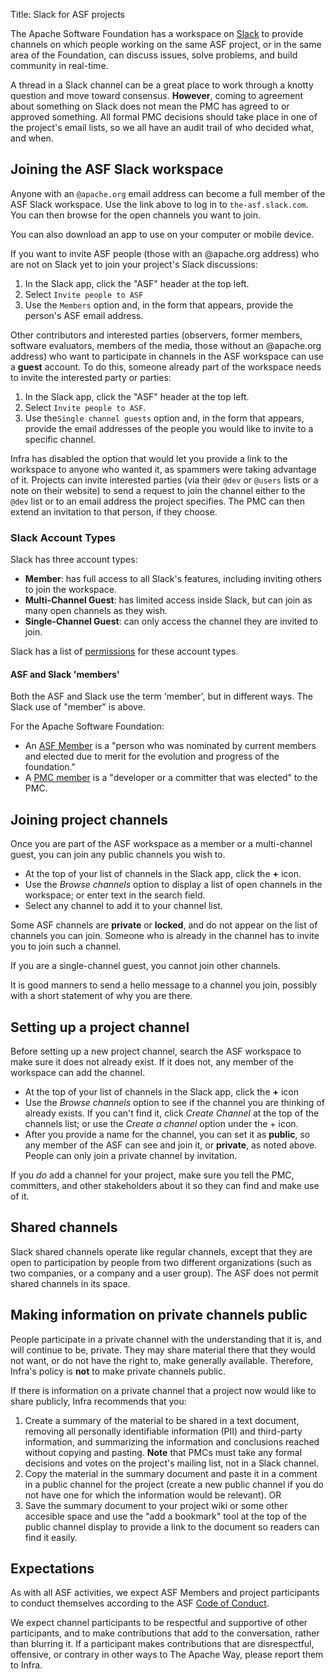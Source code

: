 Title: Slack for ASF projects

The Apache Software Foundation has a workspace on <a href="https://the-asf.slack.com/" target="_blank">Slack</a> to provide channels on which people working on the same ASF project, or in the same area of the Foundation, can discuss issues, solve problems, and build community in real-time.

A thread in a Slack channel can be a great place to work through a knotty question and move toward consensus. **However**, coming to agreement about something on Slack does not mean the PMC has agreed to or approved something. All formal PMC decisions should take place in one of the project's email lists, so we all have an audit trail of who decided what, and when.

## Joining the ASF Slack workspace

Anyone with an `@apache.org` email address can become a full member of the ASF Slack workspace. Use the link above to log in to `the-asf.slack.com`. You can then browse for the open channels you want to join.

You can also download an app to use on your computer or mobile device.

If you want to invite ASF people (those with an @apache.org address) who are not on Slack yet to join your project's Slack discussions:

  1. In the Slack app, click the "ASF" header at the top left.
  2. Select `Invite people to ASF`
  3. Use the `Members` option and, in the form that appears, provide the person's ASF email address.

Other contributors and interested parties (observers, former members, software evaluators, members of the media, those without an @apache.org address) who want to participate in channels in the ASF workspace can use a **guest** account. To do this, someone already part of the workspace needs to invite the interested party or parties:

  1. In the Slack app, click the "ASF" header at the top left.
  2. Select `Invite people to ASF`.
  3. Use the`Single channel guests` option and, in the form that appears, provide the email addresses of the people you would like to invite to a specific channel.

Infra has disabled the option that would let you provide a link to the workspace to anyone who wanted it, as spammers were taking advantage of it. Projects can invite interested parties (via their `@dev` or `@users` lists or a note on their website) to send a request to join the channel either to the `@dev` list or to an email address the project specifies. The PMC can then extend an invitation to that person, if they choose.

### Slack Account Types

Slack has three account types:
  - **Member**: has full access to all Slack's features, including inviting others to join the workspace.
  - **Multi-Channel Guest**: has limited access inside Slack, but can join as many open channels as they wish. 
  - **Single-Channel Guest**: can only access the channel they are invited to join.

Slack has a list of <a href="https://slack.com/help/articles/201314026-Permissions-on-a-Slack-workspace" target="_blank">permissions</a> for these account types. 

#### ASF and Slack 'members'

Both the ASF and Slack use the term 'member', but in different ways. The Slack use of "member" is above.

For the Apache Software Foundation:

- An <a href="https://www.apache.org/foundation/how-it-works.html#asf-members" target="_blank">ASF Member</a> is a "person who was nominated by current members and elected due to merit for the evolution and progress of the foundation."
 - A <a href="https://www.apache.org/foundation/how-it-works.html#pmc-members" target="_blank">PMC member</a> is a "developer or a committer that was elected" to the PMC.

## Joining project channels

Once you are part of the ASF workspace as a member or a multi-channel guest, you can join any public channels you wish to. 

 - At the top of your list of channels in the Slack app, click the **+** icon.
 - Use the _Browse channels_ option to display a list of open channels in the workspace; or enter text in the search field.
 - Select any channel to add it to your channel list.
 
 Some ASF channels are **private** or **locked**, and do not appear on the list of channels you can join. Someone who is already in the channel has to invite you to join such a channel.
 
If you are a single-channel guest, you cannot join other channels.
 
It is good manners to send a hello message to a channel you join, possibly with a short statement of why you are there.


## Setting up a project channel

Before setting up a new project channel, search the ASF workspace to make sure it does not already exist. If it does not, any member of the workspace can add the channel.

  - At the top of your list of channels in the Slack app, click the **+** icon
  - Use the _Browse channels_ option to see if the channel you are thinking of already exists. If you can't find it, click _Create Channel_ at the top of the channels list; or use the _Create a channel_ option under the + icon.
  - After you provide a name for the channel, you can set it as **public**, so any member of the ASF can see and join it, or **private**, as noted above. People can only join a private channel by invitation.

If you _do_ add a channel for your project, make sure you tell the PMC, committers, and other stakeholders about it so they can find and make use of it.

## Shared channels

Slack shared channels operate like regular channels, except that they are open to participation by people from two different organizations (such as two companies, or a company and a user group). The ASF does not permit shared channels in its space.

## Making information on private channels public

People participate in a private channel with the understanding that it is, and will continue to be, private. They may share material there that they would not want, or do not have the right to, make generally available. Therefore, Infra's policy is **not** to make private channels public.

If there is information on a private channel that a project now would like to share publicly, Infra recommends that you:

  1. Create a summary of the material to be shared in a text document, removing all personally identifiable information (PII) and third-party information, and summarizing the information and conclusions reached without copying and pasting. **Note** that PMCs must take any formal decisions and votes on the project's mailing list, not in a Slack channel.
  2. Copy the material in the summary document and paste it in a comment in a public channel for the project (create a new public channel if you do not have one for which the information would be relevant). OR
  3. Save the summary document to your project wiki or some other accesible space and use the "add a bookmark" tool at the top of the public channel display to provide a link to the document so readers can find it easily.

## Expectations

As with all ASF activities, we expect ASF Members and project participants to conduct themselves according to the ASF <a href="https://www.apache.org/foundation/policies/conduct.html" target="_blank">Code of Conduct</a>. 

We expect channel participants to be respectful and supportive of other participants, and to make contributions that add to the conversation, rather than blurring it. If a participant makes contributions that are disrespectful, offensive, or contrary in other ways to The Apache Way, please report them to Infra.
